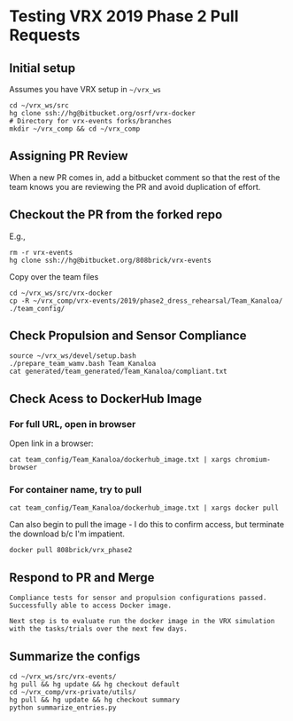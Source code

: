 # Testing VRX 2019 Phase 2 Pull Requests

## Initial setup

Assumes you have VRX setup in `~/vrx_ws`

```
cd ~/vrx_ws/src
hg clone ssh://hg@bitbucket.org/osrf/vrx-docker
# Directory for vrx-events forks/branches
mkdir ~/vrx_comp && cd ~/vrx_comp
```

## Assigning PR Review

When a new PR comes in, add a bitbucket comment so that the rest of the team knows you are reviewing the PR and avoid duplication of effort.

## Checkout the PR from the forked repo

E.g.,
```
rm -r vrx-events
hg clone ssh://hg@bitbucket.org/808brick/vrx-events
```

Copy over the team files
```
cd ~/vrx_ws/src/vrx-docker
cp -R ~/vrx_comp/vrx-events/2019/phase2_dress_rehearsal/Team_Kanaloa/ ./team_config/
```

## Check Propulsion and Sensor Compliance
```
source ~/vrx_ws/devel/setup.bash
./prepare_team_wamv.bash Team_Kanaloa
cat generated/team_generated/Team_Kanaloa/compliant.txt 
```

## Check Acess to DockerHub Image

### For full URL, open in browser

Open link in a browser:
```
cat team_config/Team_Kanaloa/dockerhub_image.txt | xargs chromium-browser 
```

### For container name, try to pull

```
cat team_config/Team_Kanaloa/dockerhub_image.txt | xargs docker pull
```


Can also begin to pull the image - I do this to confirm access, but terminate the download b/c I'm impatient.
```
docker pull 808brick/vrx_phase2
```

## Respond to PR and Merge

```
Compliance tests for sensor and propulsion configurations passed.  Successfully able to access Docker image.

Next step is to evaluate run the docker image in the VRX simulation with the tasks/trials over the next few days.
```

## Summarize the configs

```
cd ~/vrx_ws/src/vrx-events/
hg pull && hg update && hg checkout default
cd ~/vrx_comp/vrx-private/utils/
hg pull && hg update && hg checkout summary
python summarize_entries.py
```
